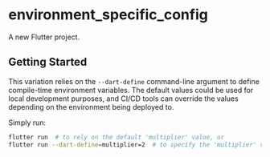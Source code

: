 # environment_specific_config

A new Flutter project.

## Getting Started

This variation relies on the `--dart-define` command-line argument to define compile-time environment variables. The
default values could be used for local development purposes, and CI/CD tools can override the values depending on the
environment being deployed to.

Simply run:

```sh
flutter run  # to rely on the default 'multiplier' value, or
flutter run --dart-define=multiplier=2  # to specify the 'multiplier' value
```
